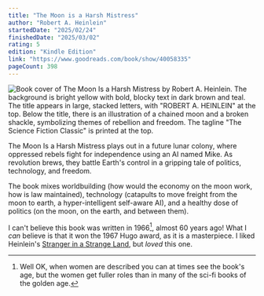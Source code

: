 ```yaml
---
title: "The Moon is a Harsh Mistress"
author: "Robert A. Heinlein"
startedDate: "2025/02/24"
finishedDate: "2025/03/02"
rating: 5
edition: "Kindle Edition"
link: "https://www.goodreads.com/book/show/40058335"
pageCount: 398
---
```


![Book cover of The Moon Is a Harsh Mistress by Robert A. Heinlein. The background is bright yellow with bold, blocky text in dark brown and teal. The title appears in large, stacked letters, with "ROBERT A. HEINLEIN" at the top. Below the title, there is an illustration of a chained moon and a broken shackle, symbolizing themes of rebellion and freedom. The tagline "The Science Fiction Classic" is printed at the top.](https://images-na.ssl-images-amazon.com/images/S/compressed.photo.goodreads.com/books/1525741045i/40058335.jpg)

The Moon Is a Harsh Mistress plays out in a future lunar colony, where oppressed rebels fight for independence using an AI named Mike. As revolution brews, they battle Earth's control in a gripping tale of politics, technology, and freedom.

The book mixes worldbuilding (how would the economy on the moon work, how is law maintained), technology (catapults to move freight from the moon to earth, a hyper-intelligent self-aware AI), and a healthy dose of politics (on the moon, on the earth, and between them).

I can't believe this book was written in 1966[^1], almost 60 years ago! What I *can* believe is that it won the 1967 Hugo award, as it is a masterpiece. I liked Heinlein's [Stranger in a Strange Land][siasl], but *loved* this one.

[siasl]: https://puf.io/books/stranger-in-a-strange-land---robert-a.-heinlein/

[^1]: Well OK, when women are described you can at times see the book's age, but the women get fuller roles than in many of the sci-fi books of the golden age.